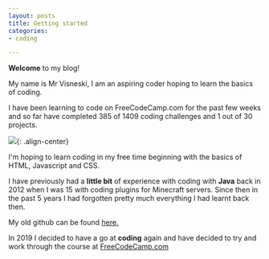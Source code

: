 ```yaml
---
layout: posts
title: Getting started
categories:
- coding

---
```

**Welcome** to my blog!

My name is Mr Visneski, I am an aspiring coder hoping to learn the basics of coding.

I have been learning to code on FreeCodeCamp.com for the past few weeks and so far have completed 385 of 1409 coding challenges and 1 out of 30 projects.

![](/blog/assets/images/post-1-freecodecampimg.png){: .align-center}

I'm hoping to learn coding in my free time beginning with the basics of HTML, Javascript and CSS.

I have previously had a **little bit** of experience with coding with **Java** back in 2012 when I was 15 with coding plugins for Minecraft servers. Since then in the past 5 years I had forgotten pretty much everything I had learnt back then. 

My old github can be found [here.](github.com/McLuke300/)

In 2019 I decided to have a go at **coding** again and have decided to try and work through the course at [FreeCodeCamp.com](https://freecodecamp.org)